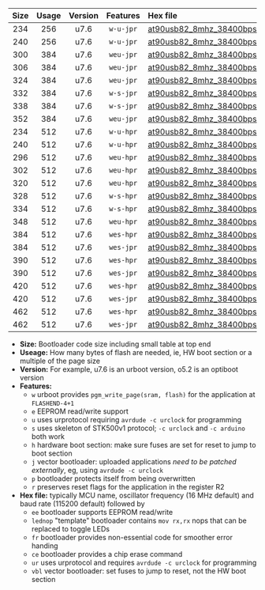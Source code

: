 |Size|Usage|Version|Features|Hex file|
|:-:|:-:|:-:|:-:|:--|
|234|256|u7.6|`w-u-jpr`|[at90usb82_8mhz_38400bps_ur_vbl.hex](https://raw.githubusercontent.com/stefanrueger/urboot/main/at90usb82_8mhz_38400bps_ur_vbl.hex)|
|240|256|u7.6|`w-u-jpr`|[at90usb82_8mhz_38400bps_lednop_ur_vbl.hex](https://raw.githubusercontent.com/stefanrueger/urboot/main/at90usb82_8mhz_38400bps_lednop_ur_vbl.hex)|
|300|384|u7.6|`weu-jpr`|[at90usb82_8mhz_38400bps_ee_ur_vbl.hex](https://raw.githubusercontent.com/stefanrueger/urboot/main/at90usb82_8mhz_38400bps_ee_ur_vbl.hex)|
|306|384|u7.6|`weu-jpr`|[at90usb82_8mhz_38400bps_ee_lednop_ur_vbl.hex](https://raw.githubusercontent.com/stefanrueger/urboot/main/at90usb82_8mhz_38400bps_ee_lednop_ur_vbl.hex)|
|324|384|u7.6|`weu-jpr`|[at90usb82_8mhz_38400bps_ee_lednop_fr_ur_vbl.hex](https://raw.githubusercontent.com/stefanrueger/urboot/main/at90usb82_8mhz_38400bps_ee_lednop_fr_ur_vbl.hex)|
|332|384|u7.6|`w-s-jpr`|[at90usb82_8mhz_38400bps_vbl.hex](https://raw.githubusercontent.com/stefanrueger/urboot/main/at90usb82_8mhz_38400bps_vbl.hex)|
|338|384|u7.6|`w-s-jpr`|[at90usb82_8mhz_38400bps_lednop_vbl.hex](https://raw.githubusercontent.com/stefanrueger/urboot/main/at90usb82_8mhz_38400bps_lednop_vbl.hex)|
|352|384|u7.6|`weu-jpr`|[at90usb82_8mhz_38400bps_ee_lednop_fr_ce_ur_vbl.hex](https://raw.githubusercontent.com/stefanrueger/urboot/main/at90usb82_8mhz_38400bps_ee_lednop_fr_ce_ur_vbl.hex)|
|234|512|u7.6|`w-u-hpr`|[at90usb82_8mhz_38400bps_ur.hex](https://raw.githubusercontent.com/stefanrueger/urboot/main/at90usb82_8mhz_38400bps_ur.hex)|
|240|512|u7.6|`w-u-hpr`|[at90usb82_8mhz_38400bps_lednop_ur.hex](https://raw.githubusercontent.com/stefanrueger/urboot/main/at90usb82_8mhz_38400bps_lednop_ur.hex)|
|296|512|u7.6|`weu-hpr`|[at90usb82_8mhz_38400bps_ee_ur.hex](https://raw.githubusercontent.com/stefanrueger/urboot/main/at90usb82_8mhz_38400bps_ee_ur.hex)|
|302|512|u7.6|`weu-hpr`|[at90usb82_8mhz_38400bps_ee_lednop_ur.hex](https://raw.githubusercontent.com/stefanrueger/urboot/main/at90usb82_8mhz_38400bps_ee_lednop_ur.hex)|
|320|512|u7.6|`weu-hpr`|[at90usb82_8mhz_38400bps_ee_lednop_fr_ur.hex](https://raw.githubusercontent.com/stefanrueger/urboot/main/at90usb82_8mhz_38400bps_ee_lednop_fr_ur.hex)|
|328|512|u7.6|`w-s-hpr`|[at90usb82_8mhz_38400bps.hex](https://raw.githubusercontent.com/stefanrueger/urboot/main/at90usb82_8mhz_38400bps.hex)|
|334|512|u7.6|`w-s-hpr`|[at90usb82_8mhz_38400bps_lednop.hex](https://raw.githubusercontent.com/stefanrueger/urboot/main/at90usb82_8mhz_38400bps_lednop.hex)|
|348|512|u7.6|`weu-hpr`|[at90usb82_8mhz_38400bps_ee_lednop_fr_ce_ur.hex](https://raw.githubusercontent.com/stefanrueger/urboot/main/at90usb82_8mhz_38400bps_ee_lednop_fr_ce_ur.hex)|
|384|512|u7.6|`wes-hpr`|[at90usb82_8mhz_38400bps_ee.hex](https://raw.githubusercontent.com/stefanrueger/urboot/main/at90usb82_8mhz_38400bps_ee.hex)|
|384|512|u7.6|`wes-jpr`|[at90usb82_8mhz_38400bps_ee_vbl.hex](https://raw.githubusercontent.com/stefanrueger/urboot/main/at90usb82_8mhz_38400bps_ee_vbl.hex)|
|390|512|u7.6|`wes-hpr`|[at90usb82_8mhz_38400bps_ee_lednop.hex](https://raw.githubusercontent.com/stefanrueger/urboot/main/at90usb82_8mhz_38400bps_ee_lednop.hex)|
|390|512|u7.6|`wes-jpr`|[at90usb82_8mhz_38400bps_ee_lednop_vbl.hex](https://raw.githubusercontent.com/stefanrueger/urboot/main/at90usb82_8mhz_38400bps_ee_lednop_vbl.hex)|
|420|512|u7.6|`wes-hpr`|[at90usb82_8mhz_38400bps_ee_lednop_fr.hex](https://raw.githubusercontent.com/stefanrueger/urboot/main/at90usb82_8mhz_38400bps_ee_lednop_fr.hex)|
|420|512|u7.6|`wes-jpr`|[at90usb82_8mhz_38400bps_ee_lednop_fr_vbl.hex](https://raw.githubusercontent.com/stefanrueger/urboot/main/at90usb82_8mhz_38400bps_ee_lednop_fr_vbl.hex)|
|462|512|u7.6|`wes-hpr`|[at90usb82_8mhz_38400bps_ee_lednop_fr_ce.hex](https://raw.githubusercontent.com/stefanrueger/urboot/main/at90usb82_8mhz_38400bps_ee_lednop_fr_ce.hex)|
|462|512|u7.6|`wes-jpr`|[at90usb82_8mhz_38400bps_ee_lednop_fr_ce_vbl.hex](https://raw.githubusercontent.com/stefanrueger/urboot/main/at90usb82_8mhz_38400bps_ee_lednop_fr_ce_vbl.hex)|

- **Size:** Bootloader code size including small table at top end
- **Useage:** How many bytes of flash are needed, ie, HW boot section or a multiple of the page size
- **Version:** For example, u7.6 is an urboot version, o5.2 is an optiboot version
- **Features:**
  + `w` urboot provides `pgm_write_page(sram, flash)` for the application at `FLASHEND-4+1`
  + `e` EEPROM read/write support
  + `u` uses urprotocol requiring `avrdude -c urclock` for programming
  + `s` uses skeleton of STK500v1 protocol; `-c urclock` and `-c arduino` both work
  + `h` hardware boot section: make sure fuses are set for reset to jump to boot section
  + `j` vector bootloader: uploaded applications *need to be patched externally*, eg, using `avrdude -c urclock`
  + `p` bootloader protects itself from being overwritten
  + `r` preserves reset flags for the application in the register R2
- **Hex file:** typically MCU name, oscillator frequency (16 MHz default) and baud rate (115200 default) followed by
  + `ee` bootloader supports EEPROM read/write
  + `lednop` "template" bootloader contains `mov rx,rx` nops that can be replaced to toggle LEDs
  + `fr` bootloader provides non-essential code for smoother error handing
  + `ce` bootloader provides a chip erase command
  + `ur` uses urprotocol and requires `avrdude -c urclock` for programming
  + `vbl` vector bootloader: set fuses to jump to reset, not the HW boot section
